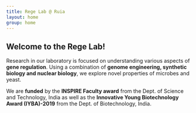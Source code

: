 ```yaml
---
title: Rege Lab @ Ruia
layout: home
group: home
---
```

<h2>Welcome to the Rege Lab!</h2>

Research in our laboratory is focused on understanding various aspects of **gene regulation**.  Using a combination of **genome engineering, synthetic biology and nuclear biology**, we explore novel properties of microbes and yeast. 

We are **funded** by the **INSPIRE Faculty award** from the Dept. of Science and Technology, India as well as the **Innovative Young Biotechnology Award (IYBA)-2019** from the Dept. of Biotechnology, India.

